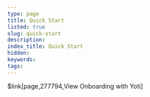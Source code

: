 ```yaml
---
type: page
title: Quick Start
listed: true
slug: quick-start
description: 
index_title: Quick Start
hidden: 
keywords: 
tags: 
---
```


$link[page,277794,View Onboarding with Yoti]